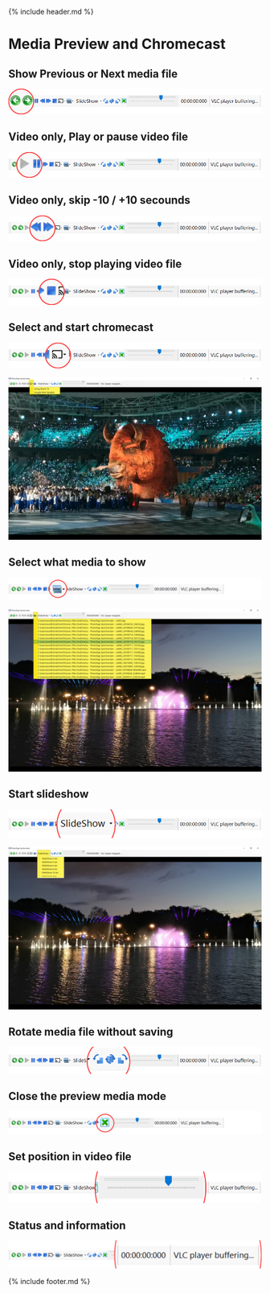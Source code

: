 {% include header.md %}

# Media Preview and Chromecast

## Show Previous or Next media file
![next-previous](mediapreview-chromecast-toolstrip-next-previous.png)

## Video only, Play or pause video file
![play-pause](mediapreview-chromecast-toolstrip-play-pause.png)

## Video only, skip -10 / +10 secounds
![fast-forward-or-backwards](mediapreview-chromecast-toolstrip-fast-forward-or-backwards.png)

## Video only, stop playing video file
![stop](mediapreview-chromecast-toolstrip-stop.png)

## Select and start chromecast
![chromecast](mediapreview-chromecast-chromecast.png)

![Select chromecast deveice](mediapreview-chromecast-select-device.png)

## Select what media to show
![select-media](mediapreview-chromecast-select-media.png)

![Select media file direcly](mediapreview-media-selector.png)

## Start slideshow
![slideshow](mediapreview-chromecast-slideshow.png)

![Start Slideshow](mediapreview-slideshow.png)

## Rotate media file without saving
![rotate](mediapreview-chromecast-rotate.png)

## Close the preview media mode
![close-preview](mediapreview-chromecast-close-preview.png)

## Set position in video file
![position](mediapreview-chromecast-position.png)

## Status and information
![status](mediapreview-chromecast-status.png)


{% include footer.md %}

